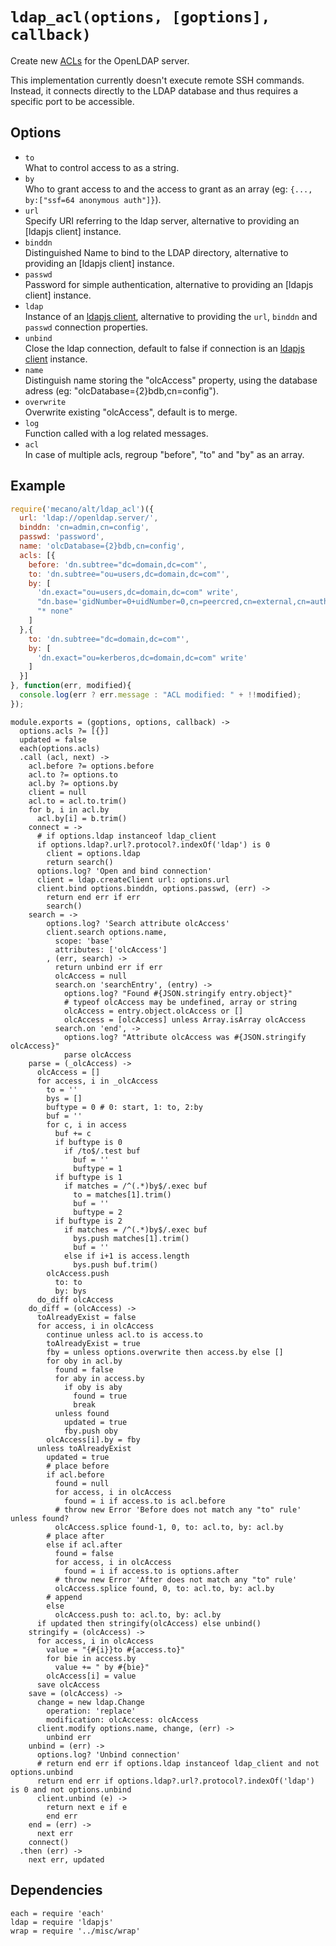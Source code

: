 
# `ldap_acl(options, [goptions], callback)`

Create new [ACLs](acls) for the OpenLDAP server.   

This implementation currently doesn't execute remote SSH commands. Instead, it
connects directly to the LDAP database and thus requires a specific port to be
accessible.   

## Options

*   `to`   
    What to control access to as a string.   
*   `by`   
    Who to grant access to and the access to grant as an array
    (eg: `{..., by:["ssf=64 anonymous auth"]}`).   
*   `url`   
    Specify URI referring to the ldap server, alternative to providing an
    [ldapjs client] instance.   
*   `binddn`   
    Distinguished Name to bind to the LDAP directory, alternative to providing
    an [ldapjs client] instance.   
*   `passwd`   
    Password for simple authentication, alternative to providing an
    [ldapjs client] instance.   
*   `ldap`   
    Instance of an [ldapjs client][ldapclt], alternative to providing the `url`,
    `binddn` and `passwd` connection properties.   
*   `unbind`   
    Close the ldap connection, default to false if connection is an
    [ldapjs client][ldapclt] instance.   
*   `name`   
    Distinguish name storing the "olcAccess" property, using the database adress
    (eg: "olcDatabase={2}bdb,cn=config").   
*   `overwrite`   
    Overwrite existing "olcAccess", default is to merge.   
*   `log`   
    Function called with a log related messages.   
*   `acl`   
    In case of multiple acls, regroup "before", "to" and "by" as an array.   

## Example

```js
require('mecano/alt/ldap_acl')({
  url: 'ldap://openldap.server/',
  binddn: 'cn=admin,cn=config',
  passwd: 'password',
  name: 'olcDatabase={2}bdb,cn=config',
  acls: [{
    before: 'dn.subtree="dc=domain,dc=com"',
    to: 'dn.subtree="ou=users,dc=domain,dc=com"',
    by: [
      'dn.exact="ou=users,dc=domain,dc=com" write',
      "dn.base='gidNumber=0+uidNumber=0,cn=peercred,cn=external,cn=auth' read",
      "* none"
    ]
  },{
    to: 'dn.subtree="dc=domain,dc=com"',
    by: [
      'dn.exact="ou=kerberos,dc=domain,dc=com" write'
    ]
  }]
}, function(err, modified){
  console.log(err ? err.message : "ACL modified: " + !!modified);
});
```

    module.exports = (goptions, options, callback) ->
      options.acls ?= [{}]
      updated = false
      each(options.acls)
      .call (acl, next) ->
        acl.before ?= options.before
        acl.to ?= options.to
        acl.by ?= options.by
        client = null
        acl.to = acl.to.trim()
        for b, i in acl.by
          acl.by[i] = b.trim()
        connect = ->
          # if options.ldap instanceof ldap_client
          if options.ldap?.url?.protocol?.indexOf('ldap') is 0
            client = options.ldap
            return search()
          options.log? 'Open and bind connection'
          client = ldap.createClient url: options.url
          client.bind options.binddn, options.passwd, (err) ->
            return end err if err
            search()
        search = ->
            options.log? 'Search attribute olcAccess'
            client.search options.name,
              scope: 'base'
              attributes: ['olcAccess']
            , (err, search) ->
              return unbind err if err
              olcAccess = null
              search.on 'searchEntry', (entry) ->
                options.log? "Found #{JSON.stringify entry.object}"
                # typeof olcAccess may be undefined, array or string
                olcAccess = entry.object.olcAccess or []
                olcAccess = [olcAccess] unless Array.isArray olcAccess
              search.on 'end', ->
                options.log? "Attribute olcAccess was #{JSON.stringify olcAccess}"
                parse olcAccess
        parse = (_olcAccess) ->
          olcAccess = []
          for access, i in _olcAccess
            to = ''
            bys = []
            buftype = 0 # 0: start, 1: to, 2:by
            buf = ''
            for c, i in access
              buf += c
              if buftype is 0
                if /to$/.test buf
                  buf = ''
                  buftype = 1
              if buftype is 1
                if matches = /^(.*)by$/.exec buf
                  to = matches[1].trim()
                  buf = ''
                  buftype = 2
              if buftype is 2
                if matches = /^(.*)by$/.exec buf
                  bys.push matches[1].trim()
                  buf = ''
                else if i+1 is access.length
                  bys.push buf.trim()
            olcAccess.push
              to: to
              by: bys
          do_diff olcAccess
        do_diff = (olcAccess) ->
          toAlreadyExist = false
          for access, i in olcAccess
            continue unless acl.to is access.to
            toAlreadyExist = true
            fby = unless options.overwrite then access.by else []
            for oby in acl.by
              found = false
              for aby in access.by
                if oby is aby
                  found = true
                  break
              unless found
                updated = true
                fby.push oby
            olcAccess[i].by = fby
          unless toAlreadyExist
            updated = true
            # place before
            if acl.before
              found = null
              for access, i in olcAccess
                found = i if access.to is acl.before
              # throw new Error 'Before does not match any "to" rule' unless found?
              olcAccess.splice found-1, 0, to: acl.to, by: acl.by
            # place after
            else if acl.after
              found = false
              for access, i in olcAccess
                found = i if access.to is options.after
              # throw new Error 'After does not match any "to" rule'
              olcAccess.splice found, 0, to: acl.to, by: acl.by
            # append
            else
              olcAccess.push to: acl.to, by: acl.by
          if updated then stringify(olcAccess) else unbind()
        stringify = (olcAccess) ->
          for access, i in olcAccess
            value = "{#{i}}to #{access.to}"
            for bie in access.by
              value += " by #{bie}"
            olcAccess[i] = value
          save olcAccess
        save = (olcAccess) ->
          change = new ldap.Change
            operation: 'replace'
            modification: olcAccess: olcAccess
          client.modify options.name, change, (err) ->
            unbind err
        unbind = (err) ->
          options.log? 'Unbind connection'
          # return end err if options.ldap instanceof ldap_client and not options.unbind
          return end err if options.ldap?.url?.protocol?.indexOf('ldap') is 0 and not options.unbind
          client.unbind (e) ->
            return next e if e
            end err
        end = (err) ->
          next err
        connect()
      .then (err) ->
        next err, updated

## Dependencies

    each = require 'each'
    ldap = require 'ldapjs'
    wrap = require '../misc/wrap'

[acls]: http://www.openldap.org/doc/admin24/access-control.html
[ldapclt]: http://ldapjs.org/client.html

